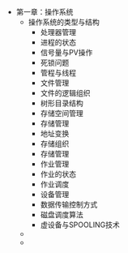 - 第一章：操作系统
	- 操作系统的类型与结构
	  * 处理器管理
	  * 进程的状态
	  * 信号量与PV操作
	  * 死锁问题
	  * 管程与线程
	  * 文件管理
	  * 文件的逻辑组织
	  * 树形目录结构
	  * 存储空间管理
	  * 存储管理
	  * 地址变换
	  * 存储组织
	  * 存储管理
	  * 作业管理
	  * 作业的状态
	  * 作业调度
	  * 设备管理
	  * 数据传输控制方式
	  * 磁盘调度算法
	  * 虚设备与SPOOLING技术
	-
	-